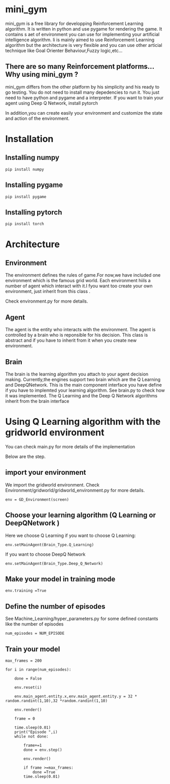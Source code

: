 # mini_gym

mini_gym is a free library for developping Reinforcement Learning algorithm. 
It is written in python and use pygame for rendering the game.
It contains s aet of environment you can use for implementing your artificial intelligence algorithm.
Ii is mainly aimed to use Reinforcement Learning algorithm but the architecture is very flexible and
you can use other articial technique like Goal Orienter Behaviour,Fuzzy logic,etc...

##  There are so many Reinforcement platforms... Why using mini_gym ?

mini_gym differs from the other platform by his simplicity and his ready to go testing.
You do not need to install many depedencies to run it. You just need to have python and pygame and a interpreter.
If you want to train your agent using Deep Q Network, install pytorch

In addition,you can create easily your environment and customize the state and action of the environment.

# Installation

## Installing numpy
    pip install numpy
        
## Installing pygame
    pip install pygame
    
## Installing pytorch
    pip install torch
    
    
# Architecture

## Environment

The environment defines the rules of game.For now,we have included one environment which is the famous grid world.
Each environment hiils a number of agent which interact with it.I fyou want too create your own environment, just inherit from
this class . 

Check environment.py for more details.

## Agent
The agent is the entity who interacts with the environment. The agent is controlled by a brain who is reponsible for his decision. This class is abstract and if you have to inherit from it when you create new environment.

## Brain
The brain is the learning algorithm you attach to your agent decision making.
Currently,the engines support two brain which are the Q Learning and DeepQNetwork.
This is the main component interface you have define if you have to implemted your learning algorithm.
See brain.py to check how it was implemented. The Q Learning and the Deep Q Network algorithms inherit from the brain interface


# Using Q Learning algorithm with the gridworld environment
You can check main.py for more details of the implementation

Below are the step.

## import your environment
We import the gridworld environment. Check Environment/gridworld/gridworld_environment.py for more details.

    env = GD_Environment(screen)


## Choose your learning algorithm (Q Learning or DeepQNetwork )
Here we choose Q Learning if you want to choose Q Learning:

    env.setMainAgent(Brain_Type.Q_Learning)
If you want to choose DeepQ Network

    env.setMainAgent(Brain_Type.Deep_Q_Network)

## Make your model in training mode
 
    env.training =True

## Define the number of episodes

See Machine_Learning/hyper_parameters.py for some defined constants  like the number of episodes

    num_episodes = NUM_EPISODE
    
## Train your model

    max_frames = 200

    for i in range(num_episodes):

        done = False

        env.reset(i)

        env.main_agent.entity.x,env.main_agent.entity.y = 32 * random.randint(1,10),32 *random.randint(1,10)

        env.render()

        frame = 0

        time.sleep(0.01)
        print("Episode ",i)
        while not done:

            frame+=1
            done = env.step()

            env.render()

            if frame >=max_frames:
                done =True
            time.sleep(0.01)

